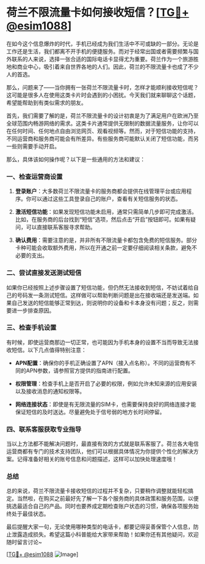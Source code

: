 # 荷兰不限流量卡如何接收短信？[[TG💪+ @esim1088](https://t.me/s/esim1088)]

在如今这个信息爆炸的时代，手机已经成为我们生活中不可或缺的一部分。无论是工作还是生活，我们都离不开手机的便捷服务。而对于经常出国或者需要频繁与国外联系的人来说，选择一张合适的国际电话卡显得尤为重要。荷兰作为一个旅游胜地和商业中心，吸引着来自世界各地的人们。因此，荷兰的不限流量卡也成了不少人的首选。

那么，问题来了——当你拥有一张荷兰不限流量卡时，怎样才能顺利接收短信呢？这可能是很多人在使用这类卡片时会遇到的小困扰。今天我们就来聊聊这个话题，希望能帮助到有类似需求的朋友。

首先，我们需要了解的是，荷兰不限流量卡的设计初衷是为了满足用户在欧洲乃至全球范围内畅游网络的需求。这类卡片通常提供无限制的数据流量服务，让你可以在任何时间、任何地点自由浏览网页、观看视频等。然而，对于短信功能的支持，不同运营商和服务商可能会有所差异。有些服务商可能默认关闭了短信功能，而另一些则需要手动开启。

那么，具体该如何操作呢？以下是一些通用的方法和建议：

### 一、检查运营商设置

1. **登录账户**：大多数荷兰不限流量卡的服务商都会提供在线管理平台或应用程序。你可以通过这些工具登录自己的账户，查看有关短信服务的状态。
   
2. **激活短信功能**：如果发现短信功能未启用，通常只需简单几步即可完成激活。比如，在服务商的后台找到“短信”选项，然后点击“开启”按钮即可。如果有疑问，可以直接联系客服寻求帮助。

3. **确认费用**：需要注意的是，并非所有不限流量卡都包含免费的短信服务。部分卡种可能会收取额外费用，所以在开通之前一定要仔细阅读相关条款，避免不必要的支出。

### 二、尝试直接发送测试短信

如果你已经按照上述步骤设置了短信功能，但仍然无法接收到短信，不妨试着给自己的号码发一条测试短信。这样做可以帮助判断问题是出在接收端还是发送端。如果自己发送的短信能够正常到达，则说明你的设备和卡本身没有问题；反之，则需要进一步排查原因。

### 三、检查手机设置

有时候，即使运营商那边一切正常，也可能因为手机本身的设置不当而导致无法接收短信。以下几点值得特别注意：

- **APN配置**：确保你的手机正确设置了APN（接入点名称）。不同的运营商有不同的APN参数，请参照官方提供的指南进行配置。
  
- **权限管理**：检查手机上是否开启了必要的权限，例如允许未知来源的应用安装以及接收消息的通知权限等。

- **网络连接状态**：即使是有无限流量的SIM卡，也需要保持良好的网络连接才能保证短信的及时送达。尽量避免处于信号弱的地方长时间停留。

### 四、联系客服获取专业指导

当以上方法都不能解决问题时，最直接有效的方式就是联系客服了。荷兰各大电信运营商都有专门的技术支持团队，他们可以根据具体情况为你提供个性化的解决方案。记得准备好相关的账号信息和问题描述，这样可以加快处理速度哦！

### 总结

总的来说，荷兰不限流量卡接收短信的过程并不复杂，只要稍作调整就能轻松搞定。当然啦，在购买之前最好先了解一下各个服务商的具体政策和服务范围，以便挑选最适合自己的产品。同时也要养成定期检查账户状态的习惯，确保各项服务始终处于最佳状态。

最后提醒大家一句，无论使用哪种类型的电话卡，都要记得妥善保管个人信息，防止泄露造成损失。希望这篇小科普能给大家带来帮助！如果你还有其他疑问，欢迎随时留言讨论~

[[TG💪+ @esim1088](https://t.me/s/esim1088) ![Image](https://i.postimg.cc/4NQfJmqS/Snipaste-2025-05-13-00-14-12.png)]